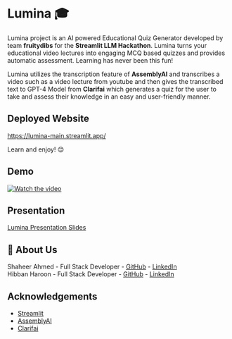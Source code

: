 # Lumina 🎓
Lumina project is an AI powered Educational Quiz Generator developed by team **fruitydibs** for the **Streamlit LLM Hackathon**.  Lumina turns your educational video lectures into engaging MCQ based quizzes and provides automatic assessment. Learning has never been this fun!

Lumina utilizes the transcription feature of **AssemblyAI** and transcribes a video such as a video lecture from youtube and then gives the transcribed text to GPT-4 Model from **Clarifai** which generates a quiz for the user to take and assess their knowledge in an easy and user-friendly manner.

## Deployed Website

https://lumina-main.streamlit.app/

Learn and enjoy! 😊


## Demo
[![Watch the video](https://img.youtube.com/vi/re06jRpFDEI/maxresdefault.jpg)](https://youtu.be/re06jRpFDEI)

## Presentation

[Lumina Presentation Slides](https://docs.google.com/presentation/d/1wYeIWPlFoE1EPR7V5nfS9dvTc1CkF73vPety0tutZKI/edit?usp=sharing)


## 🚀 About Us
Shaheer Ahmed - Full Stack Developer - [GitHub](https://github.com/fruitptr) - [LinkedIn](https://www.linkedin.com/in/muhammad-shaheer-ahmad-759878277/)  
Hibban Haroon - Full Stack Developer - [GitHub](https://github.com/HibbanHaroon) - [LinkedIn](https://www.linkedin.com/in/hibbanharoon/)


## Acknowledgements

 - [Streamlit](https://streamlit.io/)
 - [AssemblyAI](https://www.assemblyai.com/)
 - [Clarifai](https://www.clarifai.com/)
